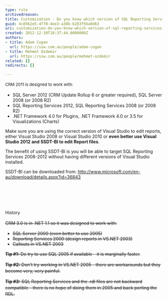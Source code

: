 ```yaml
---
type: rule
archivedreason: 
title: Customization - Do you know which version of SQL Reporting Services and Visual Studio you are using?
guid: 4c8562e5-4f70-4ee3-a38b-b283f5ba8d63
uri: customization-do-you-know-which-version-of-sql-reporting-services-and-visual-studio-you-are-using
created: 2012-12-10T18:37:44.0000000Z
authors:
- title: Adam Cogan
  url: https://ssw.com.au/people/adam-cogan
- title: Mehmet Ozdemir
  url: https://ssw.com.au/people/mehmet-ozdemir
related: []
redirects: []

---
```



<p> <span class="ssw-rteStyle-FigureNormal"><span style="line-height&#58;1.6;font-size&#58;13px;">CRM 2011 is designed to work with&#58;</span><br></span></p><ul><li>SQL Server 2012 (CRM Update Rollup 6 or greater required), SQL Server 2008 (or 2008 R2)</li><li>SQL Reporting Services 2012, SQL Reporting Services 2008 (or 2008 R2)</li><li>.NET Framework 4.0 for Plugins, .NET Framework 4.0 or 3.5 for Visualizations (Charts)</li></ul><p>Make sure you are using the correct version of Visual Studio to edit reports, either Visual Studio 2008 or Visual Studio 2010 or 
   <strong>even better use Visual Studio 2012 and SSDT-BI to edit Report files</strong>.</p><p>The benefit of using SSDT-BI is you will be able to target SQL Reporting Services 2008-2012 without having different versions of Visual Studio installed.</p><p>SSDT-BI can be downloaded from&#58; 
   <a href="http&#58;//www.microsoft.com/en-au/download/details.aspx?id=36843">http&#58;//www.microsoft.com/en-au/download/details.aspx?id=36843</a></p><p style="line-height&#58;20px;"><span class="ssw-rteStyle-FigureNormal">​</span></p>
<br><excerpt class='endintro'></excerpt><br>
<p></p><p style="line-height&#58;20px;"><span class="ssw-rteStyle-FigureNormal">History</span></p><p style="line-height&#58;20px;text-decoration&#58;line-through;">CRM 3.0 is in .NET 1.1 so it was designed to work with&#58;<span style="color&#58;#000000;"></span></p><ul style="text-decoration&#58;line-through;"><li>SQL Server 2000 (even better to use 2005)</li><li>Reporting Services 2000 (design reports in VS.NET 2003)</li><li>Callouts in VS.NET 2003</li></ul><p style="line-height&#58;20px;text-decoration&#58;line-through;"><strong>Tip #1&#58;</strong>&#160;Do try to use SQL 2005 if available - it is marginally faster.</p><p style="line-height&#58;20px;text-decoration&#58;line-through;"><strong>Tip #2&#58;</strong>&#160;Don't try working&#160;in VS.NET 2005 - there are workarounds but they become very, very painful.</p><p style="line-height&#58;20px;text-decoration&#58;line-through;"><strong>Tip #3&#58;</strong>&#160;SQL Reporting Services and the .rdl files are not backward compatible - there is no hope of doing them in 2005 and back porting the RDL.​​</p>


